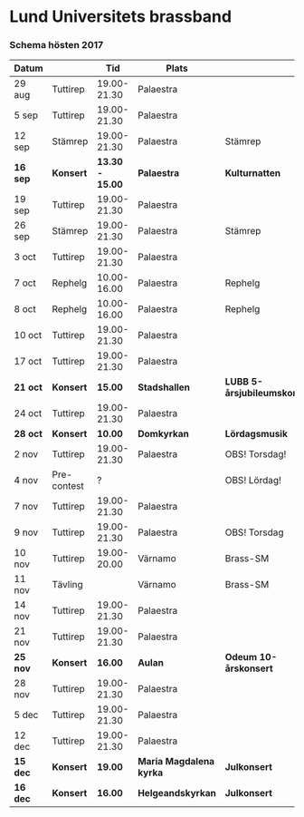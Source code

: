 # Lund Universitets brassband
### Schema hösten 2017
| Datum  |             | Tid           | Plats                 |                               | Fika                 |
|--------|-------------|---------------|-----------------------|-------------------------------|----------------------|
| 29 aug | Tuttirep    | 19.00-21.30   | Palaestra             |                               | Karna Eilert         |
| 5 sep  | Tuttirep    | 19.00-21.30   | Palaestra             |                               | Monica Kaija         |
| 12 sep | Stämrep     | 19.00-21.30   | Palaestra             | Stämrep                       | Josefine Ekdahl      |
| **16 sep** | **Konsert** | **13.30 - 15.00** | **Palaestra**             | **Kulturnatten**                  |                      |
| 19 sep | Tuttirep    | 19.00-21.30   | Palaestra             |                               | Rikard Lindahl       |
| 26 sep | Stämrep     | 19.00-21.30   | Palaestra             | Stämrep                       | Olov Ferm            |
| 3 oct  | Tuttirep    | 19.00-21.30   | Palaestra             |                               | Hampus Holmander     |
| 7 oct  | Rephelg     | 10.00-16.00   | Palaestra             | Rephelg                       | Emil Nordh           |
| 8 oct  | Rephelg     | 10.00-16.00   | Palaestra             | Rephelg                       | Anna Lindholm        |
| 10 oct | Tuttirep    | 19.00-21.30   | Palaestra             |                               | Einar Nordengren     |
| 17 oct | Tuttirep    | 19.00-21.30   | Palaestra             |                               | Peder Andersson      |
| **21 oct** | **Konsert** | **15.00**         | **Stadshallen**           | **LUBB 5-årsjubileumskonsert**|                      |
| 24 oct | Tuttirep    | 19.00-21.30   | Palaestra             |                               | Carl-Johan Ceberberg |
| **28 oct** | **Konsert** | **10.00**         | **Domkyrkan**             | **Lördagsmusik**                  |                      |
| 2 nov  | Tuttirep    | 19.00-21.30   | Palaestra             | OBS! Torsdag!                 | Roger Karlsson       |
| 4 nov  | Pre-contest | ?             |                       | OBS! Lördag!                  |                      |
| 7 nov  | Tuttirep    | 19.00-21.30   | Palaestra             |                               | Andreas Gustafsson   |
| 9 nov  | Tuttirep    | 19.00-21.30   | Palaestra             | OBS! Torsdag                  | Per-Ola Wiking       |
| 10 nov | Tuttirep    | 19.00-20.00   | Värnamo               | Brass-SM                      |                      |
| 11 nov | Tävling     |               | Värnamo               | Brass-SM                      |                      |
| 14 nov | Tuttirep    | 19.00-21.30   | Palaestra             |                               | Alva Thorell         |
| 21 nov | Tuttirep    | 19.00-21.30   | Palaestra             |                               | Connie Roslund       |
| **25 nov** | **Konsert** | **16.00**         | **Aulan**                 | **Odeum 10-årskonsert**           |                      |
| 28 nov | Tuttirep    | 19.00-21.30   | Palaestra             |                               | Pär-Ola Jansell      |
| 5 dec  | Tuttirep    | 19.00-21.30   | Palaestra             |                               | Niklas Mårtensson    |
| 12 dec | Tuttirep    | 19.00-21.30   | Palaestra             |                               | Sam Persson          |
| **15 dec** | **Konsert** | **19.00**         | **Maria Magdalena kyrka** | **Julkonsert**                    |                      |
| **16 dec** | **Konsert** | **16.00**        | **Helgeandskyrkan**       | **Julkonsert**                    |                      |
